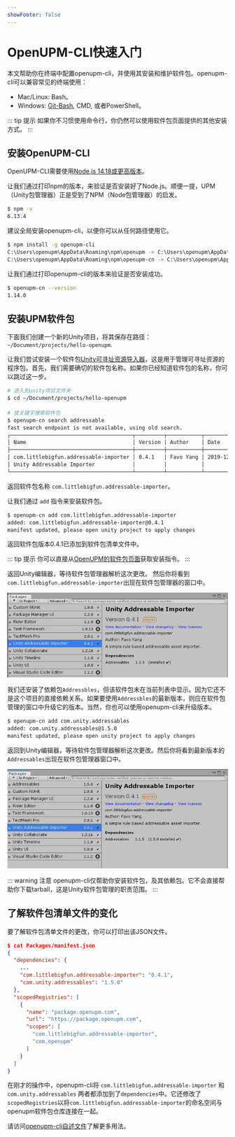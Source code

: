 ```yaml
---
showFooter: false
---
```

# OpenUPM-CLI快速入门

本文帮助你在终端中配置openupm-cli，并使用其安装和维护软件包。openupm-cli可以兼容常见的终端使用：
- Mac/Linux: Bash。
- Windows: [Git-Bash](https://gitforwindows.org/), CMD, 或者PowerShell。

::: tip 提示
如果你不习惯使用命令行，你仍然可以使用软件包页面提供的其他安装方式。
:::

## 安装OpenUPM-CLI

OpenUPM-CLI需要使用[Node.js 14.18或更高版本](https://nodejs.org/en/download/)。

让我们通过打印npm的版本，来验证是否安装好了Node.js。顺便一提，UPM（Unity包管理器）正是受到了NPM（Node包管理器）的启发。

```sh
$ npm -v
6.13.4
```

建议全局安装openupm-cli，以便你可以从任何路径使用它。

```sh
$ npm install -g openupm-cli
C:\Users\openupm\AppData\Roaming\npm\openupm -> C:\Users\openupm\AppData\Roaming\npm\node_modules\openupm-cli\bin\openupm + openupm-cli@1.14.0
C:\Users\openupm\AppData\Roaming\npm\openupm-cn -> C:\Users\openupm\AppData\Roaming\npm\node_modules\openupm-cli\bin\openupm-cn + openupm-cli@1.14.0
```

让我们通过打印openupm-cli的版本来验证是否安装成功。

```sh
$ openupm-cn --version
1.14.0
```

## 安装UPM软件包

下面我们创建一个新的Unity项目，将其保存在路径：`~/Document/projects/hello-openupm`.

让我们尝试安装一个软件包[Unity可寻址资源导入器](https://github.com/favoyang/unity-addressable-importer)，这是用于管理可寻址资源的程序包。首先，我们需要确切的软件包名称。如果你已经知道软件包的名称，你可以跳过这一步。

```sh
# 进入到unity项目文件夹
$ cd ~/Document/projects/hello-openupm

# 按关键字搜索软件包
$ openupm-cn search addressable
fast search endpoint is not available, using old search.
┌───────────────────────────────────────┬─────────┬───────────┬────────────┐
│ Name                                  │ Version │ Author    │ Date       │
├───────────────────────────────────────┼─────────┼───────────┼────────────┤
│ com.littlebigfun.addressable-importer │ 0.4.1   │ Favo Yang │ 2019-12-10 │
│ Unity Addressable Importer            │         │           │            │
└───────────────────────────────────────┴─────────┴───────────┴────────────┘
```

返回软件包名称 `com.littlebigfun.addressable-importer`。

让我们通过 `add` 指令来安装软件包。

```sh
$ openupm-cn add com.littlebigfun.addressable-importer
added: com.littlebigfun.addressable-importer@0.4.1
manifest updated, please open unity project to apply changes
```

返回软件包版本0.4.1已添加到软件包清单文件中。

::: tip 提示
你可以直接从[OpenUPM的软件包页面](/packages/com.littlebigfun.addressable-importer)获取安装指令。
:::

返回Unity编辑器，等待软件包管理器解析这次更改。 然后你将看到`com.littlebigfun.addressable-importer`出现在软件包管理器的窗口中。

![安装软件包](../../docs/images/getting-started-install-package.png)

我们还安装了依赖包`Addressbles`，但该软件包未在当前列表中显示。因为它还不是这个项目的直接依赖关系。如果要使用`Addressbles`的最新版本，则应在软件包管理的窗口中升级它的版本。当然，你也可以使用openupm-cli来升级版本。

```sh
$ openupm-cn add com.unity.addressables
added: com.unity.addressables@1.5.0
manifest updated, please open unity project to apply changes
```
返回到Unity编辑器，等待软件包管理器解析这次更改。然后你将看到最新版本的`Addressables`出现在软件包管理器窗口中。

![升级软件包](../../docs/images/getting-started-upgrade-package.png)

::: warning 注意
openupm-cli仅帮助你安装软件包，及其依赖包。它不会直接帮助你下载tarball，这是Unity软件包管理的职责范围。
:::

## 了解软件包清单文件的变化

要了解软件包清单文件的更改，你可以打印出该JSON文件。

```json
$ cat Packages/manifest.json
{
  "dependencies": {
    ...
    "com.littlebigfun.addressable-importer": "0.4.1",
    "com.unity.addressables": "1.5.0"
  },
  "scopedRegistries": [
    {
      "name": "package.openupm.com",
      "url": "https://package.openupm.com",
      "scopes": [
        "com.littlebigfun.addressable-importer",
        "com.openupm"
      ]
    }
  ]
}
```

在刚才的操作中，openupm-cli将 `com.littlebigfun.addressable-importer` 和 `com.unity.addressables` 两者都添加到了`dependencies`中。它还修改了`scopedRegistries`以将`com.littlebigfun.addressable-importer`的命名空间与openupm软件包仓库连接在一起。

请访问[openupm-cli自述文件](https://github.com/openupm/openupm-cli#openupm-cli)了解更多用法。
